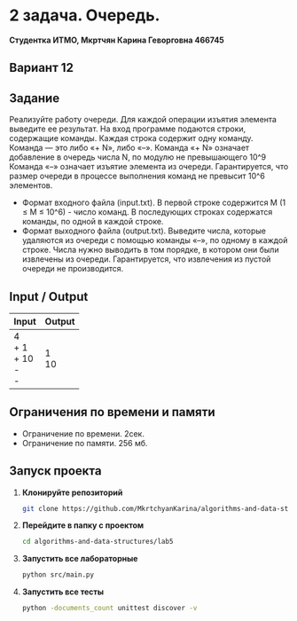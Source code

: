 # 2 задача. Очередь.
**Студентка ИТМО,  Мкртчян Карина Геворговна  466745**  

## Вариант 12

## Задание 
Реализуйте работу очереди. Для каждой операции изъятия элемента выведите
ее результат.
На вход программе подаются строки, содержащие команды. Каждая строка
содержит одну команду. Команда — это либо «+ N», либо «–». Команда «+
N» означает добавление в очередь числа N, по модулю не превышающего 10^9
Команда «–» означает изъятие элемента из очереди. Гарантируется, что размер
очереди в процессе выполнения команд не превысит 10^6
элементов.
- Формат входного файла (input.txt). В первой строке содержится M (1 ≤
M ≤ 10^6) - число команд. В последующих строках содержатся команды, по
одной в каждой строке.
- Формат выходного файла (output.txt). Выведите числа, которые удаляются из очереди с помощью команды «–»,
по одному в каждой строке. Числа
нужно выводить в том порядке, в котором они были извлечены из очереди.
Гарантируется, что извлечения из пустой очереди не производится.

## Input / Output 

| Input                                 | Output     |
|---------------------------------------|------------|
| 4 <br/> + 1 <br/> + 10 <br/> -<br/> - | 1 <br/> 10 |


## Ограничения по времени и памяти

- Ограничение по времени. 2сек.
- Ограничение по памяти. 256 мб.


## Запуск проекта
1. **Клонируйте репозиторий**
   ```bash
   git clone https://github.com/MkrtchyanKarina/algorithms-and-data-structures.git
   ```
2. **Перейдите в папку с проектом**
   ```bash
   cd algorithms-and-data-structures/lab5
   ```
3. **Запустить все лабораторные**
    ```bash
   python src/main.py
   ```
4. **Запустить все тесты**
    ```bash
   python -documents_count unittest discover -v
   ```